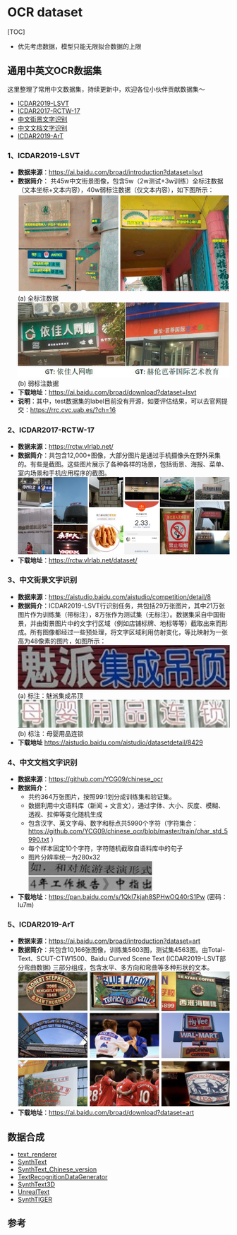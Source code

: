 # OCR dataset

[TOC]

* 优先考虑数据，模型只能无限拟合数据的上限

## 通用中英文OCR数据集

这里整理了常用中文数据集，持续更新中，欢迎各位小伙伴贡献数据集～
- [ICDAR2019-LSVT](#ICDAR2019-LSVT)
- [ICDAR2017-RCTW-17](#ICDAR2017-RCTW-17)
- [中文街景文字识别](#中文街景文字识别)
- [中文文档文字识别](#中文文档文字识别)
- [ICDAR2019-ArT](#ICDAR2019-ArT)

### 1、ICDAR2019-LSVT

- **数据来源**：https://ai.baidu.com/broad/introduction?dataset=lsvt
- **数据简介**： 共45w中文街景图像，包含5w（2w测试+3w训练）全标注数据（文本坐标+文本内容），40w弱标注数据（仅文本内容），如下图所示：  
    ![](../OCR/dataset.assets/LSVT_1.jpg)  
    (a) 全标注数据  
    ![](../OCR/dataset.assets/LSVT_2.jpg)  
    (b) 弱标注数据  
- **下载地址**：https://ai.baidu.com/broad/download?dataset=lsvt
- **说明**：其中，test数据集的label目前没有开源，如要评估结果，可以去官网提交：https://rrc.cvc.uab.es/?ch=16


### 2、ICDAR2017-RCTW-17

- **数据来源**：https://rctw.vlrlab.net/
- **数据简介**：共包含12,000+图像，大部分图片是通过手机摄像头在野外采集的。有些是截图。这些图片展示了各种各样的场景，包括街景、海报、菜单、室内场景和手机应用程序的截图。
    ![](../OCR/dataset.assets/rctw.jpg)
- **下载地址**：https://rctw.vlrlab.net/dataset/


### 3、中文街景文字识别

- **数据来源**：https://aistudio.baidu.com/aistudio/competition/detail/8
- **数据简介**：ICDAR2019-LSVT行识别任务，共包括29万张图片，其中21万张图片作为训练集（带标注），8万张作为测试集（无标注）。数据集采自中国街景，并由街景图片中的文字行区域（例如店铺标牌、地标等等）截取出来而形成。所有图像都经过一些预处理，将文字区域利用仿射变化，等比映射为一张高为48像素的图片，如图所示：  
    ![](../OCR/dataset.assets/ch_street_rec_1.png)  
    (a) 标注：魅派集成吊顶  
    ![](../OCR/dataset.assets/ch_street_rec_2.png)  
    (b) 标注：母婴用品连锁  
- **下载地址**
https://aistudio.baidu.com/aistudio/datasetdetail/8429


### 4、中文文档文字识别

- **数据来源**：https://github.com/YCG09/chinese_ocr  
- **数据简介**：  
    - 共约364万张图片，按照99:1划分成训练集和验证集。
    - 数据利用中文语料库（新闻 + 文言文），通过字体、大小、灰度、模糊、透视、拉伸等变化随机生成
    - 包含汉字、英文字母、数字和标点共5990个字符（字符集合：https://github.com/YCG09/chinese_ocr/blob/master/train/char_std_5990.txt ）
    - 每个样本固定10个字符，字符随机截取自语料库中的句子
    - 图片分辨率统一为280x32  
    ![](../OCR/dataset.assets/ch_doc1.jpg)  
    ![](../OCR/dataset.assets/ch_doc3.jpg)  
- **下载地址**：https://pan.baidu.com/s/1QkI7kjah8SPHwOQ40rS1Pw (密码：lu7m)

### 5、ICDAR2019-ArT

- **数据来源**：https://ai.baidu.com/broad/introduction?dataset=art
- **数据简介**：共包含10,166张图像，训练集5603图，测试集4563图。由Total-Text、SCUT-CTW1500、Baidu Curved Scene Text (ICDAR2019-LSVT部分弯曲数据) 三部分组成，包含水平、多方向和弯曲等多种形状的文本。
    ![](../OCR/dataset.assets/ArT.jpg)
- **下载地址**：https://ai.baidu.com/broad/download?dataset=art



## 数据合成

- [text_renderer](https://github.com/Sanster/text_renderer)
- [SynthText](https://github.com/ankush-me/SynthText)
- [SynthText_Chinese_version](https://github.com/JarveeLee/SynthText_Chinese_version)
- [TextRecognitionDataGenerator](https://github.com/Belval/TextRecognitionDataGenerator)
- [SynthText3D](https://github.com/MhLiao/SynthText3D)
- [UnrealText](https://github.com/Jyouhou/UnrealText/)
- [SynthTIGER](https://github.com/clovaai/synthtiger)



## 参考

